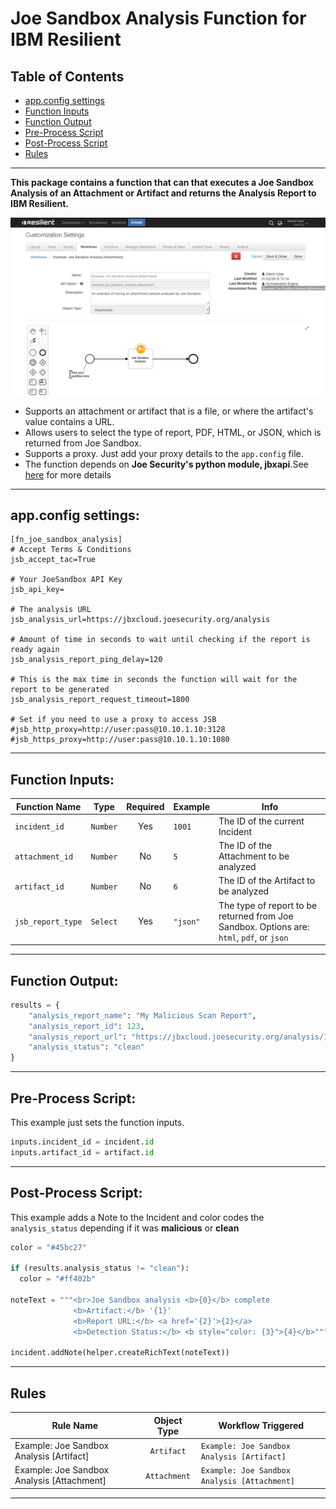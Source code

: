 # Joe Sandbox Analysis Function for IBM Resilient

## Table of Contents
  - [app.config settings](#appconfig-settings)
  - [Function Inputs](#function-inputs)
  - [Function Output](#function-output)
  - [Pre-Process Script](#pre-process-script)
  - [Post-Process Script](#post-process-script)
  - [Rules](#rules)
---

**This package contains a function that can that executes a Joe Sandbox Analysis of an Attachment or Artifact and returns the Analysis Report to IBM Resilient.**

 ![screenshot](./screenshots/1.png)

* Supports an attachment or artifact that is a file, or where the artifact's value contains a URL.
* Allows users to select the type of report, PDF, HTML, or JSON, which is returned from Joe Sandbox.
* Supports a proxy. Just add your proxy details to the `app.config` file.
* The function depends on **Joe Security's python module, jbxapi**.See [here](https://github.com/joesecurity/joesandboxcloudapi) for more details

---

## app.config settings:
```
[fn_joe_sandbox_analysis]
# Accept Terms & Conditions
jsb_accept_tac=True

# Your JoeSandbox API Key
jsb_api_key=

# The analysis URL
jsb_analysis_url=https://jbxcloud.joesecurity.org/analysis
 
# Amount of time in seconds to wait until checking if the report is ready again
jsb_analysis_report_ping_delay=120

# This is the max time in seconds the function will wait for the report to be generated
jsb_analysis_report_request_timeout=1800

# Set if you need to use a proxy to access JSB
#jsb_http_proxy=http://user:pass@10.10.1.10:3128
#jsb_https_proxy=http://user:pass@10.10.1.10:1080
```

---

## Function Inputs:
| Function Name | Type | Required | Example | Info |
| ------------- | :--: | :-------:| ------- | ---- |
| `incident_id` | `Number` | Yes | `1001` | The ID of the current Incident |
| `attachment_id` | `Number` | No | `5` | The ID of the Attachment to be analyzed |
| `artifact_id` | `Number` | No | `6` | The ID of the Artifact to be analyzed |
| `jsb_report_type` | `Select` | Yes | `"json"` | The type of report to be returned from Joe Sandbox. Options are: `html`, `pdf`, or `json` |

---

## Function Output:
```python
results = {
    "analysis_report_name": "My Malicious Scan Report",
    "analysis_report_id": 123,
    "analysis_report_url": "https://jbxcloud.joesecurity.org/analysis/123/456",
    "analysis_status": "clean"
}
```
---

## Pre-Process Script:
This example just sets the function inputs.
```python
inputs.incident_id = incident.id
inputs.artifact_id = artifact.id
```
---

## Post-Process Script:
This example adds a Note to the Incident and color codes the `analysis_status` depending if it was **malicious** or **clean**
```python
color = "#45bc27"

if (results.analysis_status != "clean"):
  color = "#ff402b"
  
noteText = """<br>Joe Sandbox analysis <b>{0}</b> complete
              <b>Artifact:</b> '{1}'
              <b>Report URL:</b> <a href='{2}'>{2}</a>
              <b>Detection Status:</b> <b style="color: {3}">{4}</b>""".format(results.analysis_report_name, artifact.value, results.analysis_report_url, color, results.analysis_status)

incident.addNote(helper.createRichText(noteText))
```
---

## Rules
| Rule Name | Object Type | Workflow Triggered |
| --------- | :---------: | ------------------ |
| Example: Joe Sandbox Analysis [Artifact]| `Artifact` | `Example: Joe Sandbox Analysis [Artifact]` |
| Example: Joe Sandbox Analysis [Attachment]| `Attachment` | `Example: Joe Sandbox Analysis [Attachment]` |

---
